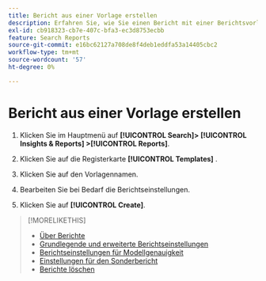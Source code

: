 ```yaml
---
title: Bericht aus einer Vorlage erstellen
description: Erfahren Sie, wie Sie einen Bericht mit einer Berichtsvorlage erstellen.
exl-id: cb918323-cb7e-407c-bfa3-ec3d8753ecbb
feature: Search Reports
source-git-commit: e16bc62127a708de8f4deb1eddfa53a14405cbc2
workflow-type: tm+mt
source-wordcount: '57'
ht-degree: 0%

---
```


# Bericht aus einer Vorlage erstellen

1. Klicken Sie im Hauptmenü auf **[!UICONTROL Search]> [!UICONTROL Insights & Reports] >[!UICONTROL Reports]**.

1. Klicken Sie auf die Registerkarte **[!UICONTROL Templates]** .

1. Klicken Sie auf den Vorlagennamen.

1. Bearbeiten Sie bei Bedarf die Berichtseinstellungen.

1. Klicken Sie auf **[!UICONTROL Create]**.

>[!MORELIKETHIS]
>
>* [Über Berichte](/help/search-social-commerce/reports/report-about.md)
>* [Grundlegende und erweiterte Berichtseinstellungen](/help/search-social-commerce/reports/management/basic-advanced/basic-advanced-report-settings.md)
>* [Berichtseinstellungen für Modellgenauigkeit](/help/search-social-commerce/reports/management/model-accuracy/model-accuracy-report-settings.md)
>* [Einstellungen für den Sonderbericht](/help/search-social-commerce/reports/management/specialty/specialty-report-settings.md)
>* [Berichte löschen](/help/search-social-commerce/reports/management/report-delete.md)
